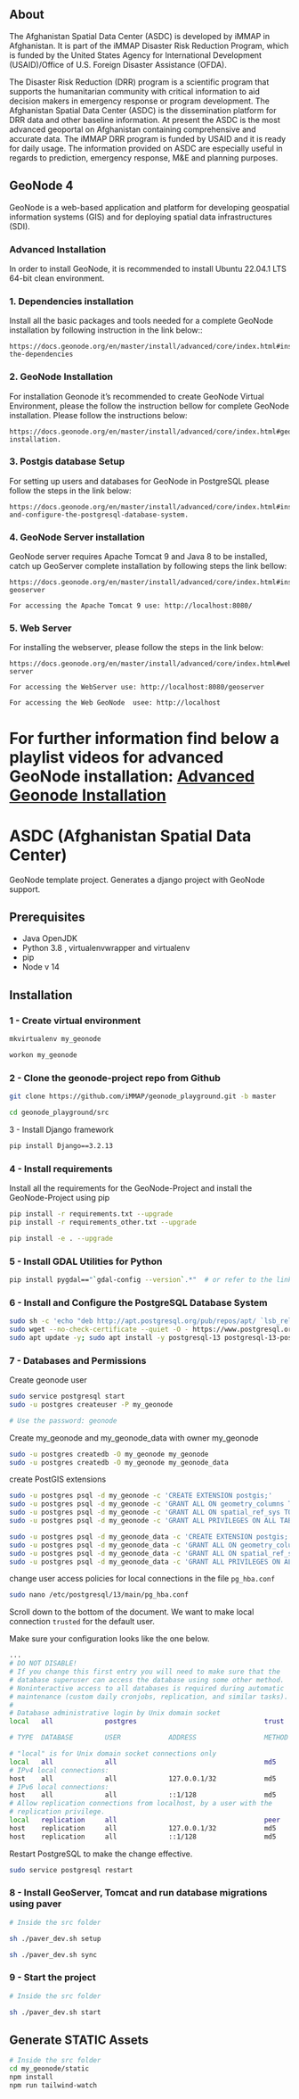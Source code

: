 ## About

The Afghanistan Spatial Data Center (ASDC) is developed by iMMAP in Afghanistan. It is part of the iMMAP Disaster Risk Reduction Program, 
which is funded by the United States Agency for International Development (USAID)/Office of U.S. Foreign Disaster Assistance (OFDA).

The Disaster Risk Reduction (DRR) program is a scientific program that supports the humanitarian community with critical information to aid decision makers in emergency response or program development. The Afghanistan Spatial Data Center (ASDC) is the dissemination platform for DRR data and other baseline information. At present the ASDC is the most advanced geoportal on Afghanistan containing comprehensive and accurate data. The iMMAP DRR program is funded by USAID and it is ready for daily usage.
The information provided on ASDC are especially useful in regards to prediction, emergency response, M&E and planning purposes.

## GeoNode 4

GeoNode is a web-based application and platform for developing geospatial information systems (GIS) and for deploying spatial data infrastructures (SDI).

### Advanced Installation
In order to install GeoNode, it is recommended to install Ubuntu 22.04.1 LTS 64-bit clean environment.

### 1. Dependencies installation
Install all the basic packages and tools needed for a complete GeoNode installation by following instruction in the link below::

    https://docs.geonode.org/en/master/install/advanced/core/index.html#install-the-dependencies

### 2. GeoNode Installation
For installation Geonode it’s recommended to create GeoNode Virtual Environment, please the follow the instruction bellow for complete GeoNode installation.
Please follow the instructions below:

    https://docs.geonode.org/en/master/install/advanced/core/index.html#geonode-installation.

### 3. Postgis database Setup
For setting up users and databases for GeoNode in PostgreSQL please follow the steps in the link below:

    https://docs.geonode.org/en/master/install/advanced/core/index.html#install-and-configure-the-postgresql-database-system.

### 4. GeoNode Server installation
GeoNode server requires  Apache Tomcat 9 and Java 8 to be installed, catch up GeoServer complete installation by following  steps the link bellow:

    https://docs.geonode.org/en/master/install/advanced/core/index.html#install-geoserver

`For accessing the Apache Tomcat 9 use: http://localhost:8080/`

### 5. Web Server
For installing the webserver, please follow the steps in the link below:

    https://docs.geonode.org/en/master/install/advanced/core/index.html#web-server

`For accessing the WebServer use: http://localhost:8080/geoserver`

`For accessing the Web GeoNode  usee: http://localhost`

For further information find below a playlist videos for advanced GeoNode installation: [Advanced Geonode Installation](https://www.youtube.com/watch?v=ZcRx1fRliOw&list=PLIET7uEHqcqjvYzOyvVCuUHenytFDLFq6)
=======
# ASDC (Afghanistan Spatial Data Center)

GeoNode template project. Generates a django project with GeoNode support.

## Prerequisites

- Java OpenJDK
- Python 3.8 , virtualenvwrapper and virtualenv
- pip
- Node v 14

## Installation

### 1 - Create virtual environment

```bash
mkvirtualenv my_geonode
```

```bash
workon my_geonode
```

### 2 - Clone the geonode-project repo from Github

```bash
git clone https://github.com/iMMAP/geonode_playground.git -b master

cd geonode_playground/src
```

3 - Install Django framework

```bash
pip install Django==3.2.13
```

### 4 - Install requirements

Install all the requirements for the GeoNode-Project and install the GeoNode-Project using pip

```bash
pip install -r requirements.txt --upgrade
pip install -r requirements_other.txt --upgrade

pip install -e . --upgrade

```

### 5 - Install GDAL Utilities for Python

```bash
pip install pygdal=="`gdal-config --version`.*"  # or refer to the link <Install GDAL for Development <https://training.geonode.geo-solutions.it/005_dev_workshop/004_devel_env/gdal_install.html>
```

### 6 - Install and Configure the PostgreSQL Database System

```bash
sudo sh -c 'echo "deb http://apt.postgresql.org/pub/repos/apt/ `lsb_release -cs`-pgdg main" >> /etc/apt/sources.list.d/pgdg.list'
sudo wget --no-check-certificate --quiet -O - https://www.postgresql.org/media/keys/ACCC4CF8.asc | sudo apt-key add -
sudo apt update -y; sudo apt install -y postgresql-13 postgresql-13-postgis-3 postgresql-13-postgis-3-scripts postgresql-13 postgresql-client-13
```

### 7 - Databases and Permissions

Create geonode user

```bash
sudo service postgresql start
sudo -u postgres createuser -P my_geonode

# Use the password: geonode
```

Create my_geonode and my_geonode_data with owner my_geonode

```bash
sudo -u postgres createdb -O my_geonode my_geonode
sudo -u postgres createdb -O my_geonode my_geonode_data
```

create PostGIS extensions

```bash
sudo -u postgres psql -d my_geonode -c 'CREATE EXTENSION postgis;'
sudo -u postgres psql -d my_geonode -c 'GRANT ALL ON geometry_columns TO PUBLIC;'
sudo -u postgres psql -d my_geonode -c 'GRANT ALL ON spatial_ref_sys TO PUBLIC;'
sudo -u postgres psql -d my_geonode -c 'GRANT ALL PRIVILEGES ON ALL TABLES IN SCHEMA public TO my_geonode;'

sudo -u postgres psql -d my_geonode_data -c 'CREATE EXTENSION postgis;'
sudo -u postgres psql -d my_geonode_data -c 'GRANT ALL ON geometry_columns TO PUBLIC;'
sudo -u postgres psql -d my_geonode_data -c 'GRANT ALL ON spatial_ref_sys TO PUBLIC;'
sudo -u postgres psql -d my_geonode_data -c 'GRANT ALL PRIVILEGES ON ALL TABLES IN SCHEMA public TO my_geonode;'
```

change user access policies for local connections in the file `pg_hba.conf`

```bash
sudo nano /etc/postgresql/13/main/pg_hba.conf
```

Scroll down to the bottom of the document. We want to make local connection `trusted` for the default user.

Make sure your configuration looks like the one below.

```bash
...
# DO NOT DISABLE!
# If you change this first entry you will need to make sure that the
# database superuser can access the database using some other method.
# Noninteractive access to all databases is required during automatic
# maintenance (custom daily cronjobs, replication, and similar tasks).
#
# Database administrative login by Unix domain socket
local   all             postgres                                trust

# TYPE  DATABASE        USER            ADDRESS                 METHOD

# "local" is for Unix domain socket connections only
local   all             all                                     md5
# IPv4 local connections:
host    all             all             127.0.0.1/32            md5
# IPv6 local connections:
host    all             all             ::1/128                 md5
# Allow replication connections from localhost, by a user with the
# replication privilege.
local   replication     all                                     peer
host    replication     all             127.0.0.1/32            md5
host    replication     all             ::1/128                 md5
```

Restart PostgreSQL to make the change effective.

```bash
sudo service postgresql restart
```

### 8 - Install GeoServer, Tomcat and run database migrations using paver

```bash
# Inside the src folder

sh ./paver_dev.sh setup

sh ./paver_dev.sh sync

```

### 9 - Start the project

```bash
# Inside the src folder

sh ./paver_dev.sh start
```

## Generate STATIC Assets

```bash
# Inside the src folder
cd my_geonode/static
npm install
npm run tailwind-watch
```
